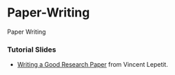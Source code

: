 # Paper-Writing
Paper Writing

### Tutorial Slides
- [Writing a Good Research Paper](https://vincentlepetit.github.io/files/paper_writing.pdf) from Vincent Lepetit.
